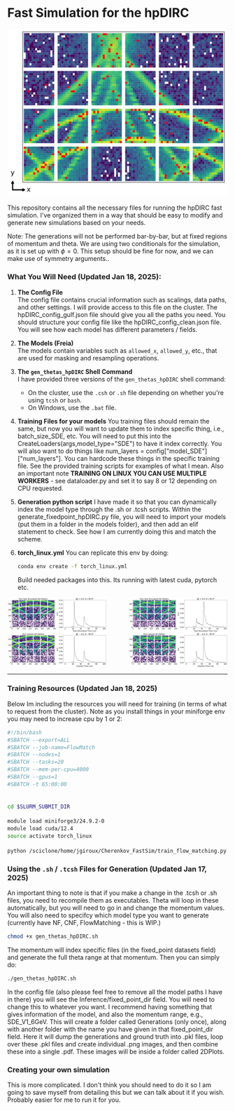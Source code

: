 # Fast Simulation for the hpDIRC

![Example Hit Patterns](assets/Overlayed_hits.png)

This repository contains all the necessary files for running the hpDIRC fast simulation. I've organized them in a way that should be easy to modify and generate new simulations based on your needs.

Note: The generations will not be performed bar-by-bar, but at fixed regions of momentum and theta. We are using two conditionals for the simulation, as it is set up with $\phi = 0$. This setup should be fine for now, and we can make use of symmetry arguments..

### **What You Will Need (Updated Jan 18, 2025):**

1. **The Config File**  
   The config file contains crucial information such as scalings, data paths, and other settings. I will provide access to this file on the cluster. The hpDIRC_config_gulf.json file should give you all the paths you need. You should structure your config file like the hpDIRC_config_clean.json file. You will see how each model has different parameters / fields.

2. **The Models (Freia)**  
   The models contain variables such as `allowed_x`, `allowed_y`, etc., that are used for masking and resampling operations.

3. **The `gen_thetas_hpDIRC` Shell Command**  
   I have provided three versions of the `gen_thetas_hpDIRC` shell command:
   - On the cluster, use the `.csh` or `.sh` file depending on whether you're using `tcsh` or `bash`.
   - On Windows, use the `.bat` file.

4. **Training Files for your models**
   You training files should remain the same, but now you will want to update them to index specific thing, i.e., batch_size_SDE, etc. You will need to put this into the CreateLoaders(args,model_type="SDE") to have it index correctly. You will also want to do things like num_layers = config["model_SDE"]["num_layers"]. You can hardcode these things in the specific training file. See the provided training scripts for examples of what I mean. Also an important note **TRAINING ON LINUX YOU CAN USE MULTIPLE WORKERS** - see dataloader.py and set it to say 8 or 12 depending on CPU requested.

5. **Generation python script**
   I have made it so that you can dynamically index the model type through the .sh or .tcsh scripts. Within the generate_fixedpoint_hpDIRC.py file, you will need to import your models (put them in a folder in the models folder), and then add an elif statement to check. See how I am currently doing this and match the scheme.

6. **torch_linux.yml**
   You can replicate this env by doing:
   ```bash
   conda env create -f torch_linux.yml 
   ```
   Build needed packages into this. Its running with latest cuda, pytorch etc.


<div style="display: flex; justify-content: space-between;">
    <img src="assets/Pion_p_6.0_theta_90.0_PID_Pion_ntracks_1483..png" alt="Plot 1" width="45%" />
    <img src="assets/Pion_p_6.0_theta_95.0_PID_Pion_ntracks_1488..png" alt="Plot 2" width="45%" />
</div>

---

### **Training Resources (Updated Jan 18, 2025)**

Below Im including the resources you will need for training (in terms of what to request from the cluster). Note as you install things in your miniforge env you may need to increase cpu by 1 or 2:

```bash
#!/bin/bash
#SBATCH --export=ALL
#SBATCH --job-name=FlowMatch
#SBATCH --nodes=1
#SBATCH --tasks=20
#SBATCH --mem-per-cpu=4000
#SBATCH --gpus=1
#SBATCH -t 65:00:00


cd $SLURM_SUBMIT_DIR

module load miniforge3/24.9.2-0
module load cuda/12.4
source activate torch_linux

python /sciclone/home/jgiroux/Cherenkov_FastSim/train_flow_matching.py --config /sciclone/home/jgiroux/Cherenkov_FastSim/config/hpDIRC_config.json 

```

### **Using the `.sh` / `.tcsh` Files for Generation (Updated Jan 17, 2025)**

An important thing to note is that if you make a change in the .tcsh or .sh files, you need to recompile them as executables. Theta will loop in these automatically, but you will need to go in and change the momentum values. You will also need to specifcy which model type you want to generate (currently have NF, CNF, FlowMatching - this is WIP.)

```bash
chmod +x gen_thetas_hpDIRC.sh
```

The momentum will index specific files (in the fixed_point datasets field) and generate the full theta range at that momentum. Then you can simply do:

```bash
./gen_thetas_hpDIRC.sh 
```

In the config file (also please feel free to remove all the model paths I have in there) you will see the Inference/fixed_point_dir field. You will need to change this to whatever you want. I recommend having something that gives information of the model, and also the momentum range, e.g., SDE_V1_6GeV. This will create a folder called Generations (only once), along with another folder with the name you have given in that fixed_point_dir field. Here it will dump the generations and ground truth into .pkl files, loop over these .pkl files and create individual .png images, and then combine these into a single .pdf. These images will be inside a folder called 2DPlots.

### **Creating your own simulation**
This is more complicated. I don't think you should need to do it so I am going to save myself from detailing this but we can talk about it if you wish. Probably easier for me to run it for you.



